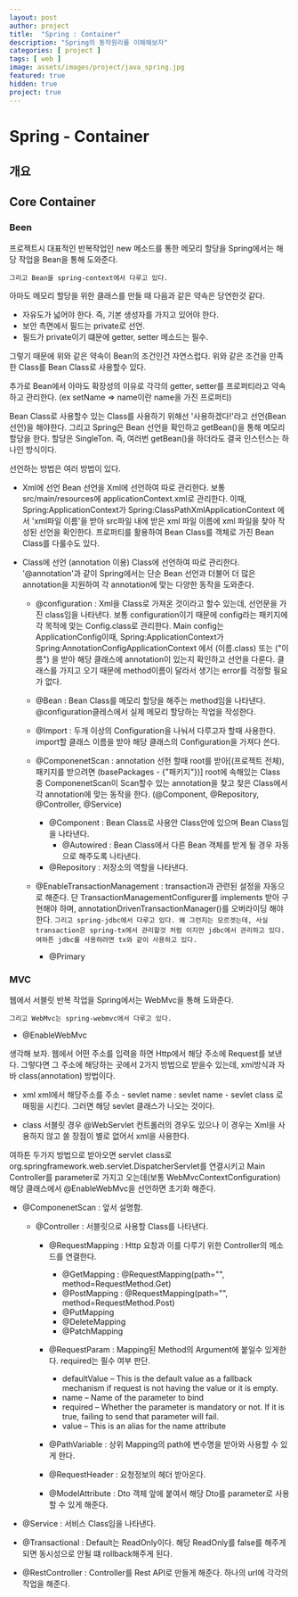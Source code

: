 ```yaml
---
layout: post
author: project
title:  "Spring : Container"
description: "Spring의 동작원리를 이해해보자"
categories: [ project ]
tags: [ web ]
image: assets/images/project/java_spring.jpg
featured: true
hidden: true
project: true
---
```


# Spring - Container

## 개요

## Core Container

### Been
 프로젝트시 대표적인 반복작업인 new 메소드를 통한 메모리 할당을 Spring에서는 해당 작업을 Bean을 통해 도와준다.

 `그리고 Bean을 spring-context에서 다루고 있다.`

 아마도 메모리 할당을 위한 클래스를 만들 때 다음과 같은 약속은 당연한것 같다.
 - 자유도가 넓어야 한다. 즉, 기본 생성자를 가지고 있어야 한다.
 - 보안 측면에서 필드는 private로 선언.
 - 필드가 private이기 떄문에 getter, setter 메소드는 필수.

 그렇기 때문에 위와 같은 약속이 Bean의 조건인건 자연스럽다. 위와 같은 조건을 만족한 Class를 Bean Class로 사용할수 있다. 
 
 추가로 Bean에서 아마도 확장성의 이유로 각각의 getter, setter를 프로퍼티라고 약속하고 관리한다. (ex setName => name이란 name을 가진 프로퍼티)

 Bean Class로 사용할수 있는 Class를 사용하기 위해선 '사용하겠다!'라고 선언(Bean 선언)을 해야한다. 
 그리고 Spring은 Bean 선언을 확인하고 getBean()을 통해 메모리 할당을 한다. 
 할당은 SingleTon. 즉, 여러번 getBean()을 하더라도 결국 인스턴스는 하나인 방식이다.
 
 선언하는 방법은 여러 방법이 있다.

 - Xml에 선언
 Bean 선언을 Xml에 선언하여 따로 관리한다. 보통 src/main/resources에 applicationContext.xml로 관리한다. 이때, Spring:ApplicationContext가 Spring:ClassPathXmlApplicationContext 에서 'xml파일 이름'을 받아 src파일 내에 받은 xml 파일 이름에 xml 파일을 찾아 작성된 선언을 확인한다.
 프로퍼티를 활용하여 Bean Class를 객체로 가진 Bean Class를 다룰수도 있다.

 - Class에 선언 (annotation 이용)
 Class에 선언하여 따로 관리한다. '@annotation'과 같이 Spring에서는 단순 Bean 선언과 더불어 더 많은 annotation을 지원하여 각 annotation에 맞는 다양한 동작을 도와준다. 
 
   - @configuration : Xml을 Class로 가져온 것이라고 할수 있는데, 선언문을 가진 class임을 나타낸다. 보통 configuration이기 때문에 config라는 패키지에 각 목적에 맞는 Config.class로 관리한다. Main config는 ApplicationConfig이때, Spring:ApplicationContext가 Spring:AnnotationConfigApplicationContext 에서 (이름.class) 또는 ("이름") 을 받아 해당 클래스에 annotation이 있는지 확인하고 선언을 다룬다. 클래스를 가지고 오기 때문에 method이름이 달라서 생기는 error를 걱정할 필요가 없다.

   - @Bean : Bean Class를 메모리 할당을 해주는 method임을 나타낸다. @configuration클레스에서 실제 메모리 할당하는 작업을 작성한다.

   - @Import : 두개 이상의 Configuration을 나눠서 다루고자 할때 사용한다. import할 클래스 이름을 받아 해당 클래스의 Configuration을 가져다 쓴다.

   - @ComponenetScan : annotation 선헌 할때 root를 받아[(프로젝트 전체), 패키지를 받으려면 (basePackages - {"패키지"})] root에 속해있는 Class 중 ComponenetScan이 Scan할수 있는 annotation을 찾고 찾은 Class에서 각 annotation에 맞는 동작을 한다. (@Component, @Repository, @Controller, @Service)
     - @Component : Bean Class로 사용안 Class안에 있으며 Bean Class임을 나타낸다.
       - @Autowired : Bean Class에서 다른 Bean 객체를 받게 될 경우 자동으로 해주도록 나타낸다.
     - @Repository : 저장소의 역할을 나타낸다.

   - @EnableTransactionManagement : transaction과 관련된 설정을 자동으로 해준다. 단 TransactionManagementConfigurer를 implements 받아 구현해야 하며, annotationDrivenTransactionManager()를 오버라이딩 해야 한다.
    `그리고 spring-jdbc에서 다루고 있다. 왜 그런지는 모르겟는데, 사실 transaction은 spring-tx에서 관리할것 처럼 이지만 jdbc에서 관리하고 있다. 여하튼 jdbc를 사용하려면 tx와 같이 사용하고 있다.`
     - @Primary


### MVC
 웹에서 서블릿 반복 작업을 Spring에서는 WebMvc을 통해 도와준다.

 `그리고 WebMvc는 spring-webmvc에서 다루고 있다.`

 - @EnableWebMvc

 생각해 보자. 
 웹에서 어떤 주소를 입력을 하면 Http에서 해당 주소에 Request를 보낸다. 그렇다면 그 주소에 해당하는 곳에서 2가지 방법으로 받을수 있는데, xml방식과 자바 class(annotation) 방법이다.

   - xml
   xml에서 해당주소를
    주소 - sevlet name : sevlet name - sevlet class 로 매핑을 시킨다.
    그러면 해당 sevlet 클래스가 나오는 것이다.
  
   - class
   서블릿 경우 @WebServlet
   컨트롤러의 경우도 있으나 이 경우는 Xml을 사용하지 않고 쓸 장점이 별로 없어서 xml을 사용한다.

 여하튼 두가지 방법으로 받아오면 servlet class로 org.springframework.web.servlet.DispatcherServlet를 연결시키고 Main Controller를 parameter로 가지고 오는데(보통 WebMvcContextConfiguration) 해당 클래스에서  @EnableWebMvc을 선언하면 초기화 해준다.

 - @ComponenetScan : 앞서 설명함.
     - @Controller : 서블릿으로 사용할 Class를 나타낸다.
         - @RequestMapping : Http 요창과 이를 다루기 위한 Controller의 메소드를 연결한다. 
           - @GetMapping : @RequestMapping(path="", method=RequestMethod.Get)
           - @PostMapping : @RequestMapping(path="", method=RequestMethod.Post)
           - @PutMapping
           - @DeleteMapping
           - @PatchMapping
         
         - @RequestParam : Mapping된 Method의 Argument에 붙일수 있게한다. required는 필수 여부 판단.
            - defaultValue – This is the default value as a fallback mechanism if request is not having the value or it is empty.
            - name – Name of the parameter to bind
            - required – Whether the parameter is mandatory or not. If it is true, failing to send that parameter will fail. 
            - value – This is an alias for the name attribute

         - @PathVariable : 상위 Mapping의 path에 변수명을 받아와 사용할 수 있게 한다.
         - @RequestHeader : 요청정보의 헤더 받아온다.
         - @ModelAttribute : Dto 객체 앞에 붙여서 해당 Dto를 parameter로 사용할 수 있게 해준다.
      

 - @Service : 서비스 Class임을 나타낸다.
 - @Transactional : Default는 ReadOnly이다. 해당 ReadOnly를 false를 해주게 되면 동시성으로 안될 떄 rollback해주게 된다.

 - @RestController : Controller를 Rest API로 만들게 해준다. 하나의 url에 각각의 작업을 해준다.
 

 


 


 


  


 
